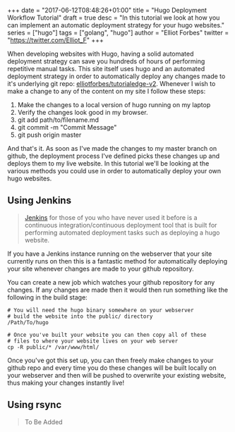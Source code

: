+++
date = "2017-06-12T08:48:26+01:00"
title = "Hugo Deployment Workflow Tutorial"
draft = true
desc = "In this tutorial we look at how you can implement an automatic deployment strategy for your hugo websites."
series = ["hugo"]
tags = ["golang", "hugo"]
author = "Elliot Forbes"
twitter = "https://twitter.com/Elliot_F"
+++

When developing websites with Hugo, having a solid automated deployment strategy can save you hundreds of hours of performing repetitive manual tasks. This site itself uses hugo and an automated deployment strategy in order to automatically deploy any changes made to it's underlying git repo: [elliotforbes/tutorialedge-v2](https://github.com/elliotforbes/tutorialedge-v2). Whenever I wish to make a change to any of the content on my site I follow these steps:

1. Make the changes to a local version of hugo running on my laptop
2. Verify the changes look good in my browser.
3. git add path/to/filename.md
4. git commit -m "Commit Message"
5. git push origin master

And that's it. As soon as I've made the changes to my master branch on github, the deployment process I've defined picks these changes up and deploys them to my live website. In this tutorial we'll be looking at the various methods you could use in order to automatically deploy your own hugo websites.

## Using Jenkins

> [Jenkins](https://jenkins.io/) for those of you who have never used it before is a continuous integration/continuous deployment tool that is built for performing automated deployment tasks such as deploying a hugo website. 

If you have a Jenkins instance running on the webserver that your site currently runs on then this is a fantastic method for automatically deploying your site whenever changes are made to your github repository.

You can create a new job which watches your github repository for any changes. If any changes are made then it would then run something like the following in the build stage:

~~~shell
# You will need the hugo binary somewhere on your webserver
# build the website into the public/ directory
/Path/To/hugo

# Once you've built your website you can then copy all of these
# files to where your website lives on your web server
cp -R public/* /var/www/html/
~~~

Once you've got this set up, you can then freely make changes to your github repo and every time you do these changes will be built locally on your webserver and then will be pushed to overwrite your existing website, thus making your changes instantly live!

## Using rsync

> To Be Added 